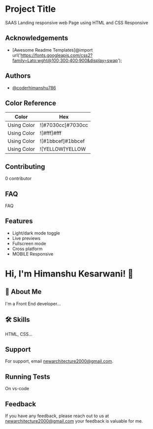 # Project Title
SAAS Landing responsive web Page using HTML and CSS
Responsive



## Acknowledgements

 - [Awesome Readme Templates]@import url('https://fonts.googleapis.com/css2?family=Lato:wght@100;300;400;900&display=swap');
## Authors

- [@coderhimanshu786](https://www.github.com/coderhimanshu786)

## Color Reference

| Color             | Hex                                                                |
| ----------------- | ------------------------------------------------------------------ |
| Using Color | ![#7030cc]#7030cc |
| Using Color | ![#fff]#fff |
| Using Color | ![#1bbcef]#1bbcef |
| Using Color | ![YELLOW]YELLOW |



## Contributing

0 contributor



## FAQ

FAQ


## Features

- Light/dark mode toggle
- Live previews
- Fullscreen mode
- Cross platform
- MOBILE Responsive


# Hi, I'm Himanshu Kesarwani! 👋


## 🚀 About Me
I'm a Front End developer...


## 🛠 Skills

 HTML, CSS...


## Support

For support, email newarchitecture2000@gmail.com.


## Running Tests

On vs-code


## Feedback

If you have any feedback, please reach out to us at newarchitecture2000@gmail.com your feedback is valuable for me.